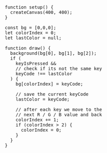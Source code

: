 <pre>function setup() {
  createCanvas(400, 400);
}

const bg = [0,0,0];
let colorIndex = 0;
let lastColor = null;

function draw() {
  background(bg[0], bg[1], bg[2]);
  if (
    keyIsPressed &&
    // check if its not the same key
    keyCode !== lastColor
  ) {
    bg[colorIndex] = keyCode;

    // save the current keyCode
    lastColor = keyCode;

    // after each key we move to the
    // next R / G / B value and back
    colorIndex += 1;
    if (colorIndex > 2) {
      colorIndex = 0;
    }
  }
}</pre>